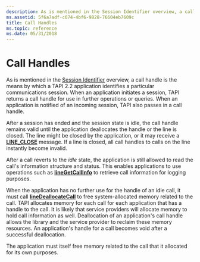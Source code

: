 ```yaml
---
description: As is mentioned in the Session Identifier overview, a call handle is the means by which a TAPI 2.2 application identifies a particular communications session.
ms.assetid: 5f6a7adf-c074-4bf6-9828-76604eb7609c
title: Call Handles
ms.topic: reference
ms.date: 05/31/2018
---
```


# Call Handles

As is mentioned in the [Session Identifier](./session-identifier-ovr.md) overview, a call handle is the means by which a TAPI 2.2 application identifies a particular communications session. When an application initiates a session, TAPI returns a call handle for use in further operations or queries. When an application is notified of an incoming session, TAPI also passes in a call handle.

After a session has ended and the session state is idle, the call handle remains valid until the application deallocates the handle or the line is closed. The line might be closed by the application, or it may receive a [**LINE\_CLOSE**](line-close.md) message. If a line is closed, all call handles to calls on the line instantly become invalid.

After a call reverts to the *idle* state, the application is still allowed to read the call's information structure and status. This enables applications to use operations such as [**lineGetCallInfo**](/windows/desktop/api/Tapi/nf-tapi-linegetcallinfo) to retrieve call information for logging purposes.

When the application has no further use for the handle of an idle call, it must call [**lineDeallocateCall**](/windows/desktop/api/Tapi/nf-tapi-linedeallocatecall) to free system-allocated memory related to the call. TAPI allocates memory for each call for each application that has a handle to the call. It is likely that service providers will allocate memory to hold call information as well. Deallocation of an application's call handle allows the library and the service provider to reclaim these memory resources. An application's handle for a call becomes void after a successful deallocation.

The application must itself free memory related to the call that it allocated for its own purposes.

 

 

